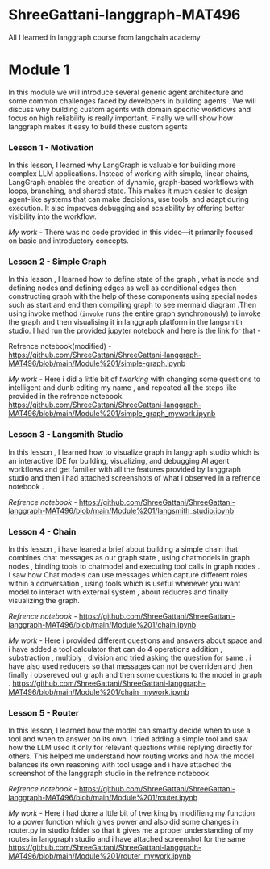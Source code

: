 # ShreeGattani-langgraph-MAT496
All I learned in langgraph course from langchain academy 

# Module 1 
In this module we will introduce several generic agent architecture and some common challenges faced by developers in building agents . 
We will discuss why building custom agents with domain specific workflows and focus on high reliability is really important.
Finally we will show how langgraph makes it easy to build these custom agents 

### Lesson 1 - Motivation 
In this lesson, I learned why LangGraph is valuable for building more complex LLM applications. Instead of working with simple, linear chains, LangGraph enables the creation of dynamic, graph-based workflows with loops, branching, and shared state. This makes it much easier to design agent-like systems that can make decisions, use tools, and adapt during execution. It also improves debugging and scalability by offering better visibility into the workflow.

*My work* - There was no code provided in this video—it primarily focused on basic and introductory concepts.

### Lesson 2 - Simple Graph
In this lesson , I learned how to define state of the graph , what is node and defining nodes and defining edges as well as conditional edges then constructing graph with the help of these components using special nodes such as start and end then compiling graph to see mermaid diagram .Then using invoke method (`invoke` runs the entire graph synchronously) to invoke the graph and then visualising it in langgraph platform in the langsmith studio. I had run the provided jupyter notebook and here is the link for that -

 Refrence notebook(modified) - https://github.com/ShreeGattani/ShreeGattani-langgraph-MAT496/blob/main/Module%201/simple-graph.ipynb

 *My work* - Here i did a little bit of *twerking* with changing some questions to intelligent and dunb editing my name , and repeated all the steps like provided in the refrence 
 notebook. 
 https://github.com/ShreeGattani/ShreeGattani-langgraph-MAT496/blob/main/Module%201/simple_graph_mywork.ipynb

### Lesson 3 - Langsmith Studio
In this lesson , I learned how to visualize graph in langgraph studio which is an interactive IDE for building, visualizing, and debugging AI agent workflows and get familier with all the features provided by langgraph studio and then i had attached screenshots of what i observed in a refrence notebook .

*Refrence notebook* - https://github.com/ShreeGattani/ShreeGattani-langgraph-MAT496/blob/main/Module%201/langsmith_studio.ipynb

### Lesson 4 - Chain
In this lesson , i have leared a brief about building a simple chain that combines chat messages as our graph state , using chatmodels in graph nodes , binding tools to chatmodel and executing tool calls in graph nodes . I saw how Chat models can use messages which capture different roles within a conversation , using tools which is useful whenever you want model to interact with external system , about reducres and finally visualizing the graph.

*Refrence notebook* - https://github.com/ShreeGattani/ShreeGattani-langgraph-MAT496/blob/main/Module%201/chain.ipynb

*My work* - Here i provided different questions and answers about space and i have added a tool calculator that can do 4 operations  addition , substraction , multiply , division  and tried asking the question for same . i have also used reducers so that messages can not be overriden and then finally i obsereved out graph and then some questions to the model in graph .
https://github.com/ShreeGattani/ShreeGattani-langgraph-MAT496/blob/main/Module%201/chain_mywork.ipynb

### Lesson 5 - Router 
In this lesson, I learned how the model can smartly decide when to use a tool and when to answer on its own. I tried adding a simple tool and saw how the LLM used it only for relevant questions while replying directly for others. This helped me understand how routing works and how the model balances its own reasoning with tool usage and i have attached the screenshot of the langgraph studio in the refrence notebook

*Refrence notebook* - https://github.com/ShreeGattani/ShreeGattani-langgraph-MAT496/blob/main/Module%201/router.ipynb

*My work* - Here i had done a lttle bit of twerking by modifieng my function to a power function which gives power and also did some changes in router.py in studio folder so that it gives me a proper understanding of my routes in langgraph studio and i have attached screenshot for the same 
https://github.com/ShreeGattani/ShreeGattani-langgraph-MAT496/blob/main/Module%201/router_mywork.ipynb




